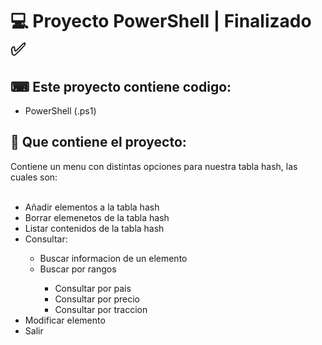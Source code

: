 <h1>💻 Proyecto PowerShell  |   Finalizado ✅ </h1>

<h2>⌨ Este proyecto contiene codigo:</h2>
<ul>
  <li>PowerShell (.ps1)</li>
</ul>
<h2>📂 Que contiene el proyecto:</h2>
Contiene un menu con distintas opciones para nuestra tabla hash, las cuales son: 
<br>
<br>
<ul>
  <li>Añadir elementos a la tabla hash </li>
  <li>Borrar elemenetos de la tabla hash</li>
  <li>Listar contenidos de la tabla hash</li>
  <li>Consultar:</li>
  <ul>
  		<li>Buscar informacion de un elemento</li>
      <li>Buscar por rangos</li>
  		  <ul>
        <li>Consultar por pais</li>
        <li>Consultar por precio</li>
        <li>Consultar por traccion</li>
        </ul>
  </ul>
   <li>Modificar elemento</li>
    <li>Salir</li>
  </ul>



